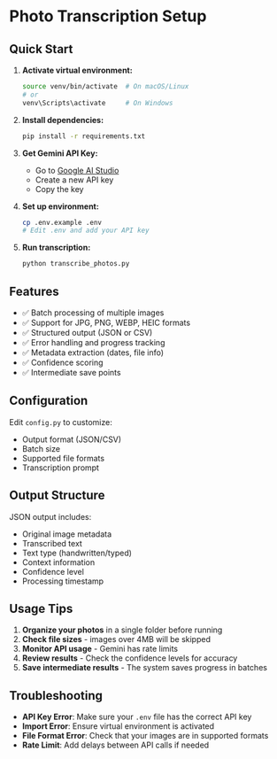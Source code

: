# Photo Transcription Setup

## Quick Start

1. **Activate virtual environment:**

   ```bash
   source venv/bin/activate  # On macOS/Linux
   # or
   venv\Scripts\activate     # On Windows
   ```

2. **Install dependencies:**

   ```bash
   pip install -r requirements.txt
   ```

3. **Get Gemini API Key:**

   - Go to [Google AI Studio](https://makersuite.google.com/app/apikey)
   - Create a new API key
   - Copy the key

4. **Set up environment:**

   ```bash
   cp .env.example .env
   # Edit .env and add your API key
   ```

5. **Run transcription:**
   ```bash
   python transcribe_photos.py
   ```

## Features

- ✅ Batch processing of multiple images
- ✅ Support for JPG, PNG, WEBP, HEIC formats
- ✅ Structured output (JSON or CSV)
- ✅ Error handling and progress tracking
- ✅ Metadata extraction (dates, file info)
- ✅ Confidence scoring
- ✅ Intermediate save points

## Configuration

Edit `config.py` to customize:

- Output format (JSON/CSV)
- Batch size
- Supported file formats
- Transcription prompt

## Output Structure

JSON output includes:

- Original image metadata
- Transcribed text
- Text type (handwritten/typed)
- Context information
- Confidence level
- Processing timestamp

## Usage Tips

1. **Organize your photos** in a single folder before running
2. **Check file sizes** - images over 4MB will be skipped
3. **Monitor API usage** - Gemini has rate limits
4. **Review results** - Check the confidence levels for accuracy
5. **Save intermediate results** - The system saves progress in batches

## Troubleshooting

- **API Key Error**: Make sure your `.env` file has the correct API key
- **Import Error**: Ensure virtual environment is activated
- **File Format Error**: Check that your images are in supported formats
- **Rate Limit**: Add delays between API calls if needed
